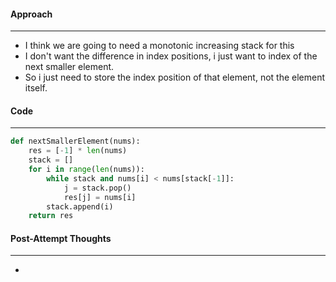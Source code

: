 #### Approach
---
-  I think we are going to need a monotonic increasing stack for this
- I don't want the difference in index positions, i just want to index of the next smaller element.
- So i just need to store the index position of that element, not the element itself.

#### Code
---

```python
def nextSmallerElement(nums):
	res = [-1] * len(nums)
	stack = []
	for i in range(len(nums)):
		while stack and nums[i] < nums[stack[-1]]:
			j = stack.pop()
			res[j] = nums[i]
		stack.append(i)
	return res
```


#### Post-Attempt Thoughts
---
- 